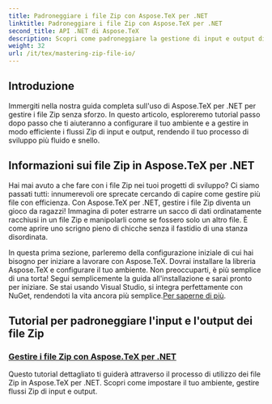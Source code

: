 ```yaml
---
title: Padroneggiare i file Zip con Aspose.TeX per .NET
linktitle: Padroneggiare i file Zip con Aspose.TeX per .NET
second_title: API .NET di Aspose.TeX
description: Scopri come padroneggiare la gestione di input e output di file Zip con Aspose.TeX per .NET. Segui i tutorial passo dopo passo per semplificare il tuo flusso di lavoro in modo efficiente.
weight: 32
url: /it/tex/mastering-zip-file-io/
---
```

## Introduzione

Immergiti nella nostra guida completa sull'uso di Aspose.TeX per .NET per gestire i file Zip senza sforzo. In questo articolo, esploreremo tutorial passo dopo passo che ti aiuteranno a configurare il tuo ambiente e a gestire in modo efficiente i flussi Zip di input e output, rendendo il tuo processo di sviluppo più fluido e snello.

## Informazioni sui file Zip in Aspose.TeX per .NET

Hai mai avuto a che fare con i file Zip nei tuoi progetti di sviluppo? Ci siamo passati tutti: innumerevoli ore sprecate cercando di capire come gestire più file con efficienza. Con Aspose.TeX per .NET, gestire i file Zip diventa un gioco da ragazzi! Immagina di poter estrarre un sacco di dati ordinatamente racchiusi in un file Zip e manipolarli come se fossero solo un altro file. È come aprire uno scrigno pieno di chicche senza il fastidio di una stanza disordinata.

 In questa prima sezione, parleremo della configurazione iniziale di cui hai bisogno per iniziare a lavorare con Aspose.TeX. Dovrai installare la libreria Aspose.TeX e configurare il tuo ambiente. Non preoccuparti, è più semplice di una torta! Segui semplicemente la guida all'installazione e sarai pronto per iniziare. Se stai usando Visual Studio, si integra perfettamente con NuGet, rendendoti la vita ancora più semplice.[Per saperne di più](./handle-zip-files/).

## Tutorial per padroneggiare l'input e l'output dei file Zip
### [Gestire i file Zip con Aspose.TeX per .NET](./handle-zip-files/)
Questo tutorial dettagliato ti guiderà attraverso il processo di utilizzo dei file Zip in Aspose.TeX per .NET. Scopri come impostare il tuo ambiente, gestire flussi Zip di input e output.